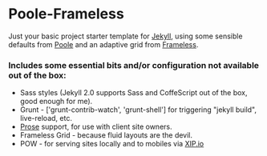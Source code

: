# Poole-Frameless

Just your basic project starter template for [Jekyll](http://jekyllrb.com), using some sensible defaults from [Poole](http://getpoole.com/) and an adaptive grid from [Frameless](http://framelessgrid.com/).

### Includes some essential bits and/or configuration not available out of the box:

* Sass styles (Jekyll 2.0 supports Sass and CoffeScript out of the box, good enough for me).
* Grunt - ['grunt-contrib-watch', 'grunt-shell'] for triggering "jekyll build", live-reload, etc.
* [Prose](http://prose.io) support, for use with client site owners.
* Frameless Grid - because fluid layouts are the devil.
* POW - for serving sites locally and to mobiles via [XIP.io](http://xip.io/)
